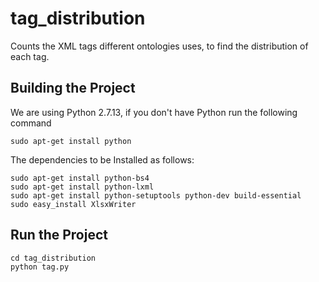 # tag_distribution
Counts the XML tags different ontologies uses, to find the distribution of each tag.

## Building the Project
We are using Python 2.7.13, if you don't have Python run the following command
```
sudo apt-get install python
```

The dependencies to be Installed as follows:
```
sudo apt-get install python-bs4 
sudo apt-get install python-lxml
sudo apt-get install python-setuptools python-dev build-essential
sudo easy_install XlsxWriter
```

## Run the Project
```
cd tag_distribution
python tag.py
```

